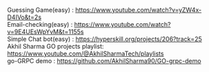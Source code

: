 Guessing Game(easy) : https://www.youtube.com/watch?v=yZW4x-D4IVo&t=2s<br>
Email-checking(easy) : https://www.youtube.com/watch?v=9E4UEsWpYvM&t=1155s<br>
Simple Chat bot(easy) : https://hyperskill.org/projects/206?track=25 <br>
Akhil Sharma GO projects playlist: https://www.youtube.com/@AkhilSharmaTech/playlists <br>
go-GRPC demo : https://github.com/AkhilSharma90/GO-grpc-demo
